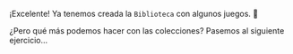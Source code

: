 ¡Excelente! Ya tenemos creada la `Biblioteca` con algunos juegos. :tada:

¿Pero qué más podemos hacer con las colecciones? Pasemos al siguiente ejercicio...